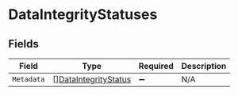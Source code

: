 # DataIntegrityStatuses


## Fields

| Field                                                               | Type                                                                | Required                                                            | Description                                                         |
| ------------------------------------------------------------------- | ------------------------------------------------------------------- | ------------------------------------------------------------------- | ------------------------------------------------------------------- |
| `Metadata`                                                          | [][DataIntegrityStatus](../../models/shared/dataintegritystatus.md) | :heavy_minus_sign:                                                  | N/A                                                                 |